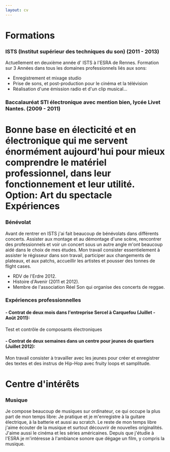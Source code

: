 ```yaml
---
layout: cv
---
```


Formations
==========
### ISTS (Institut supérieur des techniques du son) (2011 - 2013)
  Actuellement en deuxième année d' ISTS à l'ESRA de Rennes. Formation sur 3 Années dans tous les domaines professionnels liés aux sons:

- Enregistrement et mixage studio
- Prise de sons, et post-production pour le cinéma et la télévision
- Réalisation d'une émission radio et d'un clip musical...
  
### Baccalauréat STI électronique avec mention bien, lycée Livet Nantes. (2009 - 2011)
  Bonne base en électicité et en électronique qui me servent énormément aujourd'hui pour mieux comprendre le matériel professionnel, dans leur fonctionnement et leur utilité. 
  Option: Art du spectacle
Expériences
===========
### Bénévolat
Avant de rentrer en ISTS j'ai fait beaucoup de bénévolats dans différents concerts. Assister aux montage et au démontage d'une scène, rencontrer des professionnels et voir un concert sous un autre angle m'ont beaucoup aidé dans le choix de mes études.
Mon travail consister essentielement à assister le régisseur dans son travail, participer aux changements de plateaux, et aux patchs, accueillir les artistes et pousser des tonnes de flight cases. 
- RDV de l'Erdre 2012.
- Histoire d'Avenir (2011 et 2012).
- Membre de l'association Réel Son qui organise des concerts de reggae.

### Expériences professionnelles
#### - Contrat de deux mois dans l'entreprise Sercel à Carquefou (Juillet - Août 2011): 
  Test et contrôle de composants électroniques
#### - Contrat de deux semaines dans un centre pour jeunes de quartiers (Juillet 2012):
  Mon travail consister à travailler avec les jeunes pour créer et enregistrer des textes et des instrus de Hip-Hop avec fruity loops et samplitude.

Centre d'intérêts
=================
### Musique
  Je compose beaucoup de musiques sur ordinateur, ce qui occupe la plus part de mon temps libre: Je pratique et je m'enregistre à la guitare électrique, à la batterie et aussi au scratch.
  Le reste de mon temps libre j'aime écouter de la musique et surtout découvrir de nouvelles originalités. J'aime aussi le cinéma et les séries américaines. Depuis que j'étudie à l'ESRA je m'intéresse à l'ambiance sonore que dégage un film, y compris la musique. 
